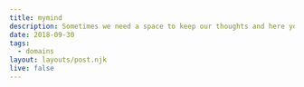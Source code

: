 ```yaml
---
title: mymind
description: Sometimes we need a space to keep our thoughts and here you can carve out some spacejust for your brain.
date: 2018-09-30
tags:
  - domains
layout: layouts/post.njk
live: false
---
```

